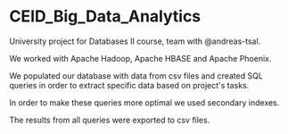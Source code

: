 # CEID_Big_Data_Analytics

University project for Databases II course, team with @andreas-tsal.

We worked with Apache Hadoop, Apache HBASE and Apache Phoenix.

We populated our database with data from csv files and created SQL queries in order to extract specific data based on project's tasks.

In order to make these queries more optimal we used secondary indexes.

The results from all queries were exported to csv files.

